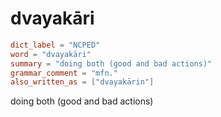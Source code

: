 # dvayakāri

``` toml
dict_label = "NCPED"
word = "dvayakāri"
summary = "doing both (good and bad actions)"
grammar_comment = "mfn."
also_written_as = ["dvayakārin"]
```

doing both (good and bad actions)

